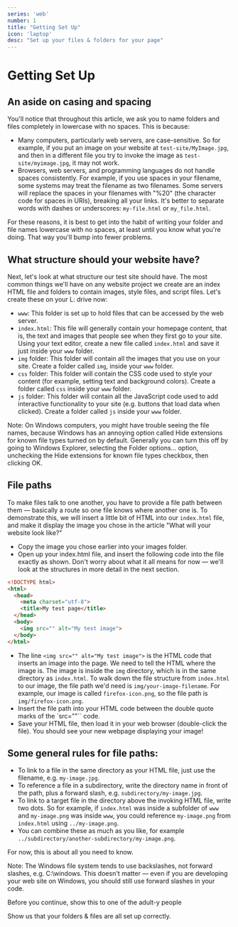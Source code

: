 ```yaml
---
series: 'web'
number: 1
title: "Getting Set Up"
icon: 'laptop'
desc: "Set up your files & folders for your page"
---
```

# Getting Set Up

## An aside on casing and spacing

You'll notice that throughout this article, we ask you to name folders and files completely in lowercase with no spaces. This is because:

- Many computers, particularly web servers, are case-sensitive. So for example, if you put an image on your website at `test-site/MyImage.jpg`, and then in a different file you try to invoke the image as `test-site/myimage.jpg`, it may not work.
- Browsers, web servers, and programming languages do not handle spaces consistently. For example, if you use spaces in your filename, some systems may treat the filename as two filenames. Some servers will replace the spaces in your filenames with "%20" (the character code for spaces in URIs), breaking all your links. It's better to separate words with dashes or underscores: `my-file.html` or `my_file.html`.

For these reasons, it is best to get into the habit of writing your folder and file names lowercase with no spaces, at least until you know what you're doing. That way you'll bump into fewer problems.

## What structure should your website have?

Next, let's look at what structure our test site should have. The most common things we'll have on any website project we create are an index HTML file and folders to contain images, style files, and script files. Let's create these on your L: drive now:

- `www`: This folder is set up to hold files that can be accessed by the web server.
- `index.html`: This file will generally contain your homepage content, that is, the text and images that people see when they first go to your site. Using your text editor, create a new file called `index.html` and save it just inside your `www` folder.
- `img` folder: This folder will contain all the images that you use on your site. Create a folder called `img`, inside your `www` folder.
- `css` folder: This folder will contain the CSS code used to style your content (for example, setting text and background colors). Create a folder called `css` inside your `www` folder.
- `js` folder: This folder will contain all the JavaScript code used to add interactive functionality to your site (e.g. buttons that load data when clicked). Create a folder called `js` inside your `www` folder.

Note: On Windows computers, you might have trouble seeing the file names, because Windows has an annoying option called Hide extensions for known file types turned on by default. Generally you can turn this off by going to Windows Explorer, selecting the Folder options... option, unchecking the Hide extensions for known file types checkbox, then clicking OK.

## File paths

To make files talk to one another, you have to provide a file path between them — basically a route so one file knows where another one is. To demonstrate this, we will insert a little bit of HTML into our `index.html` file, and make it display the image you chose in the article "What will your website look like?"

- Copy the image you chose earlier into your images folder.
- Open up your index.html file, and insert the following code into the file exactly as shown. Don't worry about what it all means for now — we'll look at the structures in more detail in the next section.

~~~~ html
<!DOCTYPE html>
<html>
  <head>
    <meta charset="utf-8">
    <title>My test page</title>
  </head>
  <body>
    <img src="" alt="My test image">
  </body>
</html>
~~~~

- The line `<img src="" alt="My test image">` is the HTML code that inserts an image into the page. We need to tell the HTML where the image is. The image is inside the `img` directory, which is in the same directory as `index.html`. To walk down the file structure from `index.html` to our image, the file path we'd need is `img/your-image-filename`. For example, our image is called `firefox-icon.png`, so the file path is `img/firefox-icon.png`.
- Insert the file path into your HTML code between the double quote marks of the `src=""`` code.
- Save your HTML file, then load it in your web browser (double-click the file). You should see your new webpage displaying your image!


## Some general rules for file paths:

- To link to a file in the same directory as your HTML file, just use the filename, e.g. `my-image.jpg`.
- To reference a file in a subdirectory, write the directory name in front of the path, plus a forward slash, e.g. `subdirectory/my-image.jpg`.
- To link to a target file in the directory above the invoking HTML file, write two dots. So for example, if `index.html` was inside a subfolder of `www` and `my-image.png` was inside `www`, you could reference `my-image.png` from `index.html` using `../my-image.png`.
- You can combine these as much as you like, for example `../subdirectory/another-subdirectory/my-image.png`.

For now, this is about all you need to know.

Note: The Windows file system tends to use backslashes, not forward slashes, e.g. C:\windows. This doesn't matter — even if you are developing your web site on Windows, you should still use forward slashes in your code.

<div class="panel panel-primary">
<div class="panel-heading">Before you continue, show this to one of the adult-y people</div>
  <div class="panel-body" markdown="1">

Show us that your folders & files are all set up correctly.

</div>
